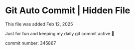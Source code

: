 # Git Auto Commit | Hidden File

This file was added Feb 12, 2025

Just for fun and keeping my daily git commit active 🤪

commit number: 345867

